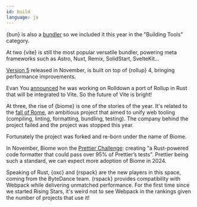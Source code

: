 ```yaml
---
id: build
language: ja
---
```


{bun} is also a [bundler](https://bun.sh/docs/bundler) so we included it this year in the "Building Tools" category.

At two {vite} is still the most popular versatile bundler, powering meta frameworks such as Astro, Nuxt, Remix, SolidStart, SvelteKit...

[Version 5](https://vitejs.dev/blog/announcing-vite5) released in November, is built on top of {rollup} 4, bringing performance improvements.

Evan You [announced](https://twitter.com/youyuxi/status/1709943106215530867) he was working on Rolldown a port of Rollup in Rust that will be integrated to Vite. So the future of Vite is bright!

At three, the rise of {biome} is one of the stories of the year. It's related to the [fall of Rome](https://bytes.dev/archives/175), an ambitious project that aimed to unify web tooling (compiling, linting, formatting, bundling, testing). The company behind the project failed and the project was stopped this year.

Fortunately the project was forked and re-born under the name of Biome.

In November, Biome won the [Prettier Challenge](https://biomejs.dev/blog/biome-wins-prettier-challenge/): creating "a Rust-powered code formatter that could pass over 95% of Prettier’s tests". Prettier being such a standard, we can expect more adoption of Biome in 2024.

Speaking of Rust, {oxc} and {rspack} are the new players in this space, coming from the ByteDance team.
{rspack} provides compatibility with Webpack while delivering unmatched performance. For the first time since we started Rising Stars, it's weird not to see Webpack in the rankings given the number of projects that use it!
